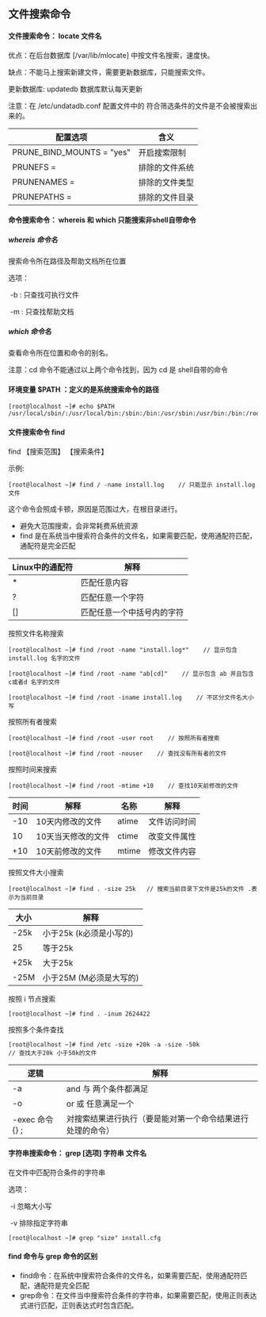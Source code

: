 ## 文件搜索命令

#### 文件搜索命令： locate 文件名

优点：在后台数据库 [/var/lib/mlocate] 中按文件名搜索，速度快。

缺点：不能马上搜索新建文件，需要更新数据库，只能搜索文件。

更新数据库: updatedb 数据库默认每天更新

注意：在 /etc/undatadb.conf  配置文件中的 符合筛选条件的文件是不会被搜索出来的。

| 配置选项                  | 含义           |
| ------------------------- | -------------- |
| PRUNE_BIND_MOUNTS = "yes" | 开启搜索限制   |
| PRUNEFS =                 | 排除的文件系统 |
| PRUNENAMES =              | 排除的文件类型 |
| PRUNEPATHS =              | 排除的文件目录 |



#### 命令搜索命令： whereis  和 which 只能搜索非shell自带命令

##### whereis 命令名    

搜索命令所在路径及帮助文档所在位置

选项：

​	-b  : 只查找可执行文件

​	-m : 只查找帮助文档

##### which 命令名  

查看命令所在位置和命令的别名。

注意：cd 命令不能通过以上两个命令找到，因为 cd 是 shell自带的命令



#### 环境变量 $PATH ：定义的是系统搜索命令的路径

```
[root@localhost ~]# echo $PATH
/usr/local/sbin/:/usr/local/bin:/sbin:/bin:/usr/sbin:/usr/bin:/bin:/root/bin
```



#### 文件搜索命令 find

find 【搜索范围】 【搜索条件】

示例:

```
[root@localhost ~]# find / -name install.log    // 只能显示 install.log 文件
```

这个命令会照成卡顿，原因是范围过大，在根目录进行。

- 避免大范围搜索，会非常耗费系统资源
- find 是在系统当中搜索符合条件的文件名，如果需要匹配，使用通配符匹配，通配符是完全匹配

| Linux中的通配符 | 解释                       |
| --------------- | -------------------------- |
| *               | 匹配任意内容               |
| ?               | 匹配任意一个字符           |
| []              | 匹配任意一个中括号内的字符 |

按照文件名称搜索

```
[root@localhost ~]# find /root -name "install.log*"    // 显示包含 install.log 名字的文件
```

```
[root@localhost ~]# find /root -name "ab[cd]"    // 显示包含 ab 并且包含 c或者d 名字的文件
```

```
[root@localhost ~]# find /root -iname install.log    // 不区分文件名大小写
```

按照所有者搜索

```
[root@localhost ~]# find /root -user root    // 按照所有者搜索
```

```
[root@localhost ~]# find /root -nouser    // 查找没有所有者的文件
```

按照时间来搜索

```
[root@localhost ~]# find /root -mtime +10    // 查找10天前修改的文件 
```

| 时间 | 解释               | 名称  | 解释         |
| ---- | ------------------ | ----- | ------------ |
| -10  | 10天内修改的文件   | atime | 文件访问时间 |
| 10   | 10天当天修改的文件 | ctime | 改变文件属性 |
| +10  | 10天前修改的文件   | mtime | 修改文件内容 |

按照文件大小搜索

```
[root@localhost ~]# find . -size 25k   // 搜索当前目录下文件是25k的文件 .表示为当前目录
```

| 大小 | 解释                    |
| ---- | ----------------------- |
| -25k | 小于25k (k必须是小写的) |
| 25   | 等于25k                 |
| +25k | 大于25k                 |
| -25M | 小于25M (M必须是大写的) |

按照 i 节点搜索

```
[root@localhost ~]# find . -inum 2624422  
```

按照多个条件查找

```
[root@localhost ~]# find /etc -size +20k -a -size -50k  
// 查找大于20k 小于50k的文件
```

| 逻辑             | 解释                                                       |
| ---------------- | ---------------------------------------------------------- |
| -a               | and 与 两个条件都满足                                      |
| -o               | or 或 任意满足一个                                         |
| -exec 命令 {} \; | 对搜索结果进行执行（要是能对第一个命令结果进行处理的命令） |

#### 字符串搜索命令： grep [选项] 字符串 文件名

在文件中匹配符合条件的字符串

选项：

​	-i 忽略大小写

​	-v 排除指定字符串

```
[root@localhost ~]# grep "size" install.cfg 
```

#### find 命令与 grep 命令的区别

- find命令：在系统中搜索符合条件的文件名，如果需要匹配，使用通配符匹配，通配符是完全匹配
- grep命令：在文件当中搜索符合条件的字符串，如果需要匹配，使用正则表达式进行匹配，正则表达式时包含匹配。